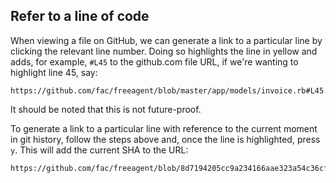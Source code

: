 ## Refer to a line of code

When viewing a file on GitHub, we can generate a link to a particular line by clicking the relevant line number.
Doing so highlights the line in yellow and adds, for example, `#L45` to the github.com file URL, if we're wanting to highlight line 45, say:

```
https://github.com/fac/freeagent/blob/master/app/models/invoice.rb#L45
```

It should be noted that this is not future-proof.

To generate a link to a particular line with reference to the current moment in git history, follow the steps above and, once the line is highlighted, press `y`. This will add the current SHA to the URL:

```
https://github.com/fac/freeagent/blob/8d7194205cc9a234166aae323a54c36cf9feee05/app/models/invoice.rb#L45
```
